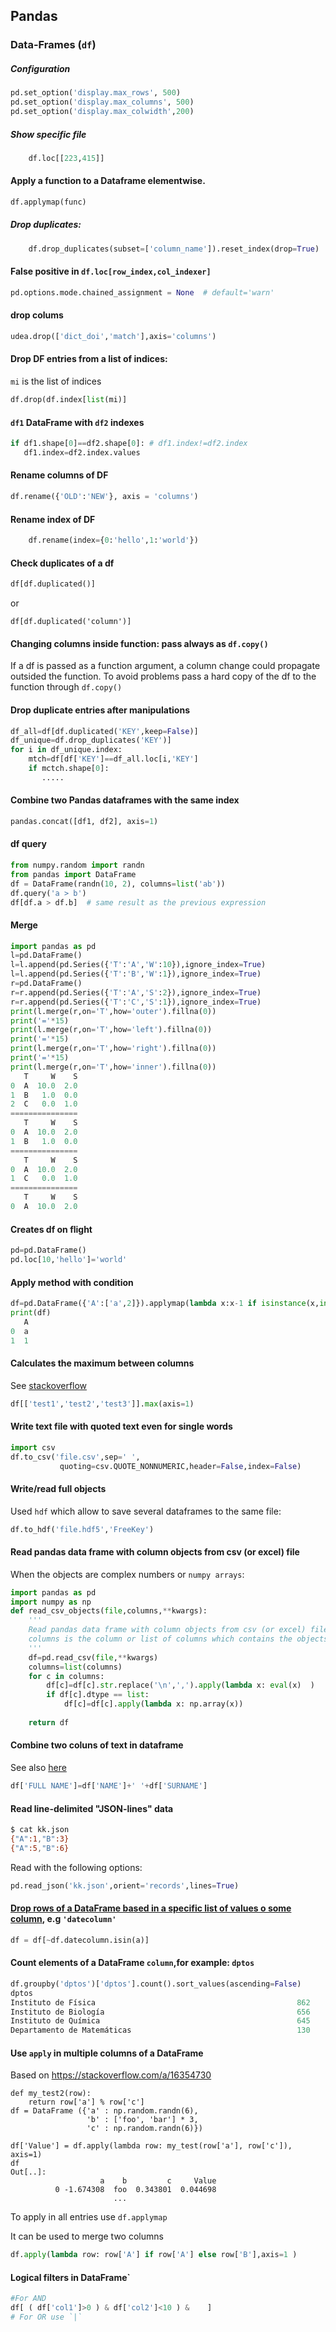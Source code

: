 ## Pandas

### Data-Frames (`df`)

##### Configuration
```python
pd.set_option('display.max_rows', 500)
pd.set_option('display.max_columns', 500)
pd.set_option('display.max_colwidth',200)
```

##### Show specific file
```python
    df.loc[[223,415]]
```

#### Apply a function to a Dataframe elementwise.
```python
df.applymap(func)
```

##### Drop duplicates:
```python
    df.drop_duplicates(subset=['column_name']).reset_index(drop=True)
```
#### False positive in `df.loc[row_index,col_indexer]`
```python
pd.options.mode.chained_assignment = None  # default='warn'
```
#### drop colums
```python
udea.drop(['dict_doi','match'],axis='columns')
```
#### Drop DF entries from a list of indices:
`mi` is the list of indices
```python
df.drop(df.index[list(mi)]
```
#### `df1` DataFrame with `df2` indexes
```python
if df1.shape[0]==df2.shape[0]: # df1.index!=df2.index
   df1.index=df2.index.values
```
#### Rename columns of DF
```python
df.rename({'OLD':'NEW'}, axis = 'columns')
```
#### Rename index of DF
```python
    df.rename(index={0:'hello',1:'world'})
```
#### Check duplicates of a df
```python
df[df.duplicated()]
```
or
```
df[df.duplicated('column')]
```
#### Changing columns inside function: pass always as `df.copy()`
If a df is passed as a function argument, a column change could propagate outsided the function. To avoid problems
pass a hard copy of the df to the function through `df.copy()`
#### Drop duplicate entries after manipulations
```python
df_all=df[df.duplicated('KEY',keep=False)]
df_unique=df.drop_duplicates('KEY')]
for i in df_unique.index:
    mtch=df[df['KEY']==df_all.loc[i,'KEY']
    if mctch.shape[0]:
       .....
```
#### Combine two Pandas dataframes with the same index
```python
pandas.concat([df1, df2], axis=1)
```
#### df  query
```python
from numpy.random import randn
from pandas import DataFrame
df = DataFrame(randn(10, 2), columns=list('ab'))
df.query('a > b')
df[df.a > df.b]  # same result as the previous expression
```
#### Merge
```python
import pandas as pd
l=pd.DataFrame()
l=l.append(pd.Series({'T':'A','W':10}),ignore_index=True)
l=l.append(pd.Series({'T':'B','W':1}),ignore_index=True)
r=pd.DataFrame()
r=r.append(pd.Series({'T':'A','S':2}),ignore_index=True)
r=r.append(pd.Series({'T':'C','S':1}),ignore_index=True)
print(l.merge(r,on='T',how='outer').fillna(0))
print('='*15)
print(l.merge(r,on='T',how='left').fillna(0))
print('='*15)
print(l.merge(r,on='T',how='right').fillna(0))
print('='*15)
print(l.merge(r,on='T',how='inner').fillna(0))
   T     W    S
0  A  10.0  2.0
1  B   1.0  0.0
2  C   0.0  1.0
===============
   T     W    S
0  A  10.0  2.0
1  B   1.0  0.0
===============
   T     W    S
0  A  10.0  2.0
1  C   0.0  1.0
===============
   T     W    S
0  A  10.0  2.0
```
#### Creates df on flight
```python
pd=pd.DataFrame()
pd.loc[10,'hello']='world'
```
#### Apply method with condition
```python
df=pd.DataFrame({'A':['a',2]}).applymap(lambda x:x-1 if isinstance(x,int) else x)
print(df)
   A
0  a
1  1
```

#### Calculates the maximum between columns
See [stackoverflow](https://stackoverflow.com/a/20033232)
```python
df[['test1','test2','test3']].max(axis=1)
```

#### Write text file with quoted text even for single words
```python
import csv
df.to_csv('file.csv',sep=' ',
           quoting=csv.QUOTE_NONNUMERIC,header=False,index=False)
```
#### Write/read full objects 
Used `hdf` which allow to save several dataframes to the same file:
```python
df.to_hdf('file.hdf5','FreeKey')
```

#### Read pandas data frame with column objects from csv (or excel) file
When the objects are complex numbers or `numpy arrays`:
```python
import pandas as pd
import numpy as np
def read_csv_objects(file,columns,**kwargs):
    '''
    Read pandas data frame with column objects from csv (or excel) file
    columns is the column or list of columns which contains the objects,
    ''' 
    df=pd.read_csv(file,**kwargs)
    columns=list(columns)
    for c in columns:
        df[c]=df[c].str.replace('\n',',').apply(lambda x: eval(x)  )
        if df[c].dtype == list:
            df[c]=df[c].apply(lambda x: np.array(x))
        
    return df
```    

#### Combine two coluns of text in dataframe
See also [here](https://stackoverflow.com/a/19378497/2268280)
```python
df['FULL NAME']=df['NAME']+' '+df['SURNAME']
```

#### Read line-delimited "JSON-lines" data
```bash
$ cat kk.json
{"A":1,"B":3}
{"A":5,"B":6}
```
Read with the following options:
```python
pd.read_json('kk.json',orient='records',lines=True)
```
#### [Drop rows of a DataFrame based in a specific list of values o some column](https://stackoverflow.com/a/27965386/2268280), e.g `'datecolumn'`
```python
df = df[~df.datecolumn.isin(a)]
```

#### Count elements of a DataFrame `column`,for example: `dptos`
```python
df.groupby('dptos')['dptos'].count().sort_values(ascending=False)
dptos
Instituto de Física                                             862
Instituto de Biología                                           656
Instituto de Química                                            645
Departamento de Matemáticas                                     130
```

#### Use `apply` in multiple columns of a DataFrame
Based on https://stackoverflow.com/a/16354730
```python3
def my_test2(row):
    return row['a'] % row['c']
df = DataFrame ({'a' : np.random.randn(6),
                 'b' : ['foo', 'bar'] * 3,
                 'c' : np.random.randn(6)})

df['Value'] = df.apply(lambda row: my_test(row['a'], row['c']), axis=1)
df
Out[..]:
                    a    b         c     Value
          0 -1.674308  foo  0.343801  0.044698
                       ...
```
To apply in all entries use `df.applymap`

It can be used to merge two columns
```python
df.apply(lambda row: row['A'] if row['A'] else row['B'],axis=1 )
```

#### Logical filters in DataFrame`
```python
#For AND
df[ ( df['col1']>0 ) & df['col2']<10 ) &    ]
# For OR use `|`
```




